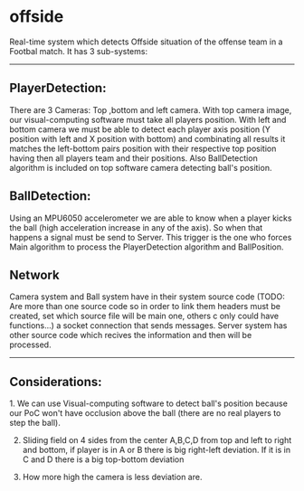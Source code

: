 # offside

Real-time system which detects Offside situation of the offense team in a Footbal match.
It has 3 sub-systems:
<hr>
<h2>PlayerDetection:</h2>
There are 3 Cameras: Top ,bottom and left camera.
With top camera image, our visual-computing software must take all players position.
With left and bottom camera we must be able to detect each player axis position (Y position with left and X position with bottom)
and combinating all results it matches the left-bottom pairs position with their respective top position having then all players team and their positions.
Also BallDetection algorithm is included on top software camera detecting ball's position.

<h2>BallDetection:</h2>
Using an MPU6050 accelerometer we are able to know when a player kicks the ball (high acceleration increase in any of the axis).
So when that happens a signal must be send to Server. This trigger is the one who forces Main algorithm to process the PlayerDetection algorithm and BallPosition.

<h2>Network</h2>
Camera system and Ball system have in their system source code (TODO: Are more than one source code so in order to link them headers must be created, set which source file will be main one, others c only could have functions...) a socket connection that sends messages.
Server system has other source code which recives the information and then will be processed.
<hr>
<h2>Considerations:</h2>
1. We can use Visual-computing software to detect ball's position because our PoC won't have occlusion above the ball (there are no real players to step the ball).

2. Sliding field on 4 sides from the center A,B,C,D from top and left to right and bottom, if player is in A or B there is big right-left deviation. If it is in C and D there is a big top-bottom deviation

3. How more high the camera is less deviation are.